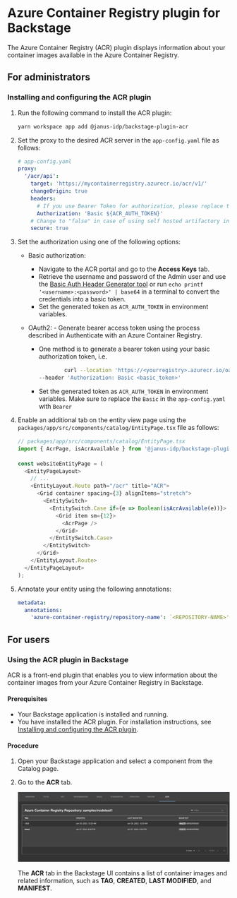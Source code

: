 # Azure Container Registry plugin for Backstage

The Azure Container Registry (ACR) plugin displays information about your container images available in the Azure Container Registry.

## For administrators

### Installing and configuring the ACR plugin

1.  Run the following command to install the ACR plugin:

    ```bash
    yarn workspace app add @janus-idp/backstage-plugin-acr
    ```

1.  Set the proxy to the desired ACR server in the `app-config.yaml` file as follows:

    ```yaml
    # app-config.yaml
    proxy:
      '/acr/api':
        target: 'https://mycontainerregistry.azurecr.io/acr/v1/'
        changeOrigin: true
        headers:
          # If you use Bearer Token for authorization, please replace the 'Basic' with 'Bearer' in the following line.
          Authorization: 'Basic ${ACR_AUTH_TOKEN}'
        # Change to "false" in case of using self hosted artifactory instance with a self-signed certificate
        secure: true
    ```

1.  Set the authorization using one of the following options:

    - Basic authorization:

      - Navigate to the ACR portal and go to the **Access Keys** tab.
      - Retrieve the username and password of the Admin user and use the [Basic Auth Header Generator tool](https://www.debugbear.com/basic-auth-header-generator) or run `echo printf '<username>:<password>' | base64` in a terminal to convert the credentials into a basic token.
      - Set the generated token as `ACR_AUTH_TOKEN` in environment variables.

    - OAuth2: - Generate bearer access token using the process described in Authenticate with an Azure Container Registry.

      - One method is to generate a bearer token using your basic authorization token, i.e.

        ```bash
                curl --location 'https://<yourregistry>.azurecr.io/oauth2/token?scope=repository%3A*%3A*&service=<yourregistry>.azurecr.io' \
        --header 'Authorization: Basic <basic_token>'
        ```

      - Set the generated token as `ACR_AUTH_TOKEN` in environment variables. Make sure to replace the `Basic` in the `app-config.yaml` with `Bearer`

1.  Enable an additional tab on the entity view page using the `packages/app/src/components/catalog/EntityPage.tsx` file as follows:

    ```ts
    // packages/app/src/components/catalog/EntityPage.tsx
    import { AcrPage, isAcrAvailable } from '@janus-idp/backstage-plugin-acr';

    const websiteEntityPage = (
      <EntityPageLayout>
        // ...
        <EntityLayout.Route path="/acr" title="ACR">
          <Grid container spacing={3} alignItems="stretch">
            <EntitySwitch>
              <EntitySwitch.Case if={e => Boolean(isAcrAvailable(e))}>
                <Grid item sm={12}>
                  <AcrPage />
                </Grid>
              </EntitySwitch.Case>
            </EntitySwitch>
          </Grid>
        </EntityLayout.Route>
      </EntityPageLayout>
    );
    ```

1.  Annotate your entity using the following annotations:
    ```yaml
    metadata:
      annotations:
        'azure-container-registry/repository-name': `<REPOSITORY-NAME>',
    ```

## For users

### Using the ACR plugin in Backstage

ACR is a front-end plugin that enables you to view information about the container images from your Azure Container Registry in Backstage.

#### Prerequisites

- Your Backstage application is installed and running.
- You have installed the ACR plugin. For installation instructions, see [Installing and configuring the ACR plugin](#installing-and-configuring-the-acr-plugin).

#### Procedure

1. Open your Backstage application and select a component from the Catalog page.

1. Go to the **ACR** tab.

   ![acr-tab](./images/acr-plugin-user1.png)

   The **ACR** tab in the Backstage UI contains a list of container images and related information, such as **TAG**, **CREATED**, **LAST MODIFIED**, and **MANIFEST**.
